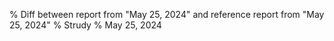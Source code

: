 % Diff between report from "May 25, 2024" and reference report from "May 25, 2024"
% Strudy
% May 25, 2024


